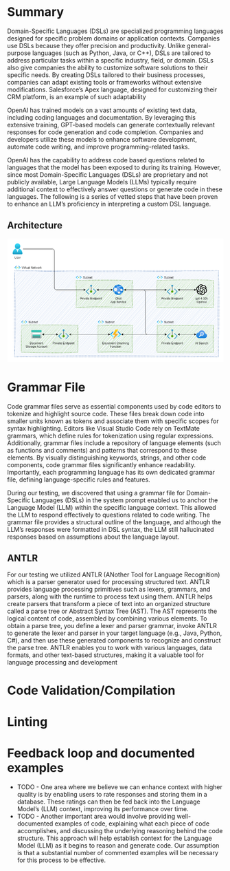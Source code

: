 # Summary
Domain-Specific Languages (DSLs) are specialized programming languages designed for specific problem domains or application contexts. Companies use DSLs because they offer precision and productivity. Unlike general-purpose languages (such as Python, Java, or C++), DSLs are tailored to address particular tasks within a specific industry, field, or domain. DSLs also give companies the ability to customize software solutions to their specific needs. By creating DSLs tailored to their business processes, companies can adapt existing tools or frameworks without extensive modifications. Salesforce’s Apex language, designed for customizing their CRM platform, is an example of such adaptability

OpenAI has trained models on a vast amounts of existing text data, including coding languages and documentation. By leveraging this extensive training, GPT-based models can generate contextually relevant responses for code generation and code completion. Companies and developers utilize these models to enhance software development, automate code writing, and improve programming-related tasks.

OpenAI has the capability to address code based questions related to languages that the model has been exposed to during its training. However, since most Domain-Specific Languages (DSLs) are proprietary and not publicly available, Large Language Models (LLMs) typically require additional context to effectively answer questions or generate code in these languages. The following is a series of vetted steps that have been proven to enhance an LLM’s proficiency in interpreting a custom DSL language.

## Architecture
![alt text](./assets/dsl-design.png "Resource Design")

# Grammar File
Code grammar files serve as essential components used by code editors to tokenize and highlight source code. These files break down code into smaller units known as tokens and associate them with specific scopes for syntax highlighting. Editors like Visual Studio Code rely on TextMate grammars, which define rules for tokenization using regular expressions. Additionally, grammar files include a repository of language elements (such as functions and comments) and patterns that correspond to these elements. By visually distinguishing keywords, strings, and other code components, code grammar files significantly enhance readability. Importantly, each programming language has its own dedicated grammar file, defining language-specific rules and features.

During our testing, we discovered that using a grammar file for Domain-Specific Languages (DSLs) in the system prompt enabled us to anchor the Language Model (LLM) within the specific language context. This allowed the LLM to respond effectively to questions related to code writing. The grammar file provides a structural outline of the language, and although the LLM’s responses were formatted in DSL syntax, the LLM still hallucinated responses based on assumptions about the language layout.

## ANTLR
For our testing we utilized ANTLR (ANother Tool for Language Recognition) which is a parser generator used for processing structured text. ANTLR provides language processing primitives such as lexers, grammars, and parsers, along with the runtime to process text using them. ANTLR helps create parsers that transform a piece of text into an organized structure called a parse tree or Abstract Syntax Tree (AST). The AST represents the logical content of code, assembled by combining various elements. To obtain a parse tree, you define a lexer and parser grammar, invoke ANTLR to generate the lexer and parser in your target language (e.g., Java, Python, C#), and then use these generated components to recognize and construct the parse tree. ANTLR enables you to work with various languages, data formats, and other text-based structures, making it a valuable tool for language processing and development

# Code Validation/Compilation

# Linting

# Feedback loop and documented examples
- TODO - One area where we believe we can enhance context with higher quality is by enabling users to rate responses and storing them in a database. These ratings can then be fed back into the Language Model’s (LLM) context, improving its performance over time.
- TODO - Another important area would involve providing well-documented examples of code, explaining what each piece of code accomplishes, and discussing the underlying reasoning behind the code structure. This approach will help establish context for the Language Model (LLM) as it begins to reason and generate code. Our assumption is that a substantial number of commented examples will be necessary for this process to be effective.